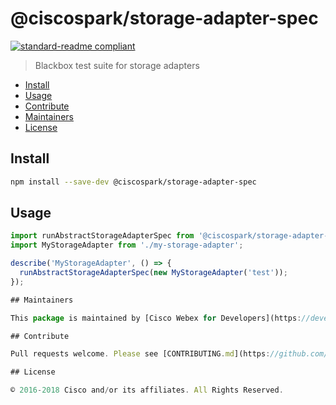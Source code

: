 # @ciscospark/storage-adapter-spec

[![standard-readme compliant](https://img.shields.io/badge/readme%20style-standard-brightgreen.svg?style=flat-square)](https://github.com/RichardLitt/standard-readme)

> Blackbox test suite for storage adapters

- [Install](#install)
- [Usage](#usage)
- [Contribute](#contribute)
- [Maintainers](#maintainers)
- [License](#license)

## Install

```bash
npm install --save-dev @ciscospark/storage-adapter-spec
```

## Usage

```js
import runAbstractStorageAdapterSpec from '@ciscospark/storage-adapter-spec';
import MyStorageAdapter from './my-storage-adapter';

describe('MyStorageAdapter', () => {
  runAbstractStorageAdapterSpec(new MyStorageAdapter('test'));
});

## Maintainers

This package is maintained by [Cisco Webex for Developers](https://developer.webex.com/).

## Contribute

Pull requests welcome. Please see [CONTRIBUTING.md](https://github.com/webex/spark-js-sdk/blob/master/CONTRIBUTING.md) for more details.

## License

© 2016-2018 Cisco and/or its affiliates. All Rights Reserved.
